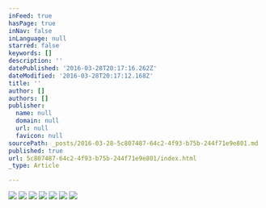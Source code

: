 ```yaml
---
inFeed: true
hasPage: true
inNav: false
inLanguage: null
starred: false
keywords: []
description: ''
datePublished: '2016-03-28T20:17:16.262Z'
dateModified: '2016-03-28T20:17:12.168Z'
title: ''
author: []
authors: []
publisher:
  name: null
  domain: null
  url: null
  favicon: null
sourcePath: _posts/2016-03-28-5c807487-64c2-4f93-b75b-244f71e9e801.md
published: true
url: 5c807487-64c2-4f93-b75b-244f71e9e801/index.html
_type: Article

---
```

![](https://the-grid-user-content.s3-us-west-2.amazonaws.com/85f0eae8-a18e-4b1e-9153-19c9820589b6.jpg)
![](https://the-grid-user-content.s3-us-west-2.amazonaws.com/62ac9645-09fd-48d5-8553-42efd0e0afe5.jpg)
![](https://the-grid-user-content.s3-us-west-2.amazonaws.com/1b7ed7ec-a72a-4f63-81d1-3f92c65a05a2.jpg)
![](https://the-grid-user-content.s3-us-west-2.amazonaws.com/4d85e666-b3c2-4431-ae5c-c5d79204b56a.jpg)
![](https://the-grid-user-content.s3-us-west-2.amazonaws.com/a95d3e93-513f-4715-82be-481b833d511e.jpg)
![](https://the-grid-user-content.s3-us-west-2.amazonaws.com/3b643a25-173c-4715-8acb-3f628ac9afd2.jpg)
![](https://the-grid-user-content.s3-us-west-2.amazonaws.com/2ab5d1d8-2dae-4841-beb7-ebf92cd9dab5.jpg)